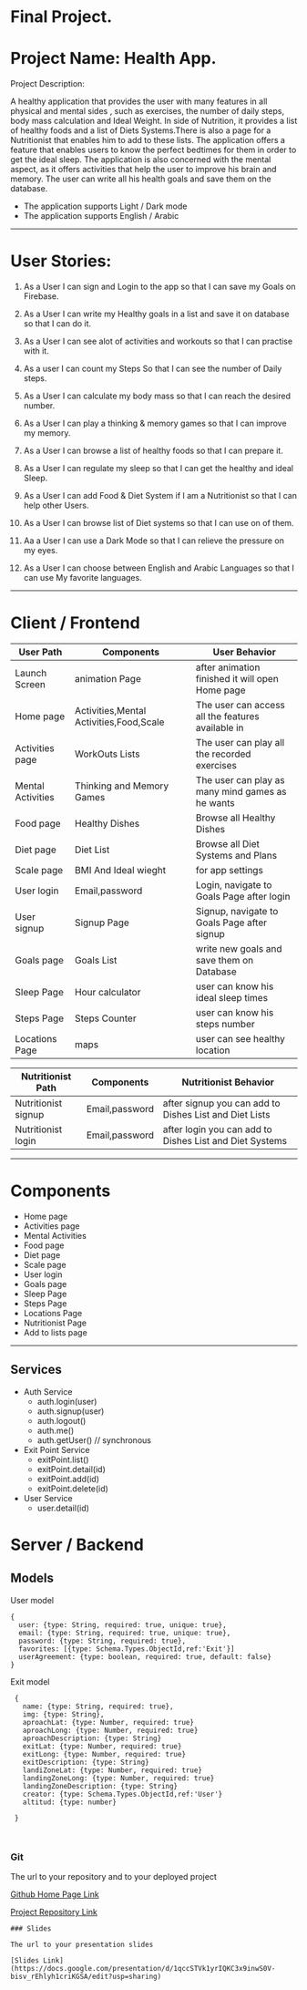 # Final Project.


# Project Name: Health App.

Project Description:

A healthy application that provides the user with many features in all physical and mental sides , such as exercises, the number of daily steps, body mass calculation and Ideal Weight.  In side of Nutrition, it provides a list of healthy foods and a list of Diets Systems.There is also a page for a Nutritionist that enables him to add to these lists.  The application offers a feature that enables users to know the perfect bedtimes for them in order to get the ideal sleep.  The application is also concerned with the mental aspect, as it offers activities that help the user to improve his brain and memory. The user can write all his health goals and save them on the database.

- The application supports Light / Dark mode
- The application supports English / Arabic 

__________________________________________

# User Stories:

1. As a User I can sign and Login to the app so that I can save my Goals on Firebase.

2. As a User I can write my Healthy goals in a list and save it on database so that I can do it.

3. As a User I can see alot of activities and workouts so that I can practise with it.

4. As a user I can count my Steps So that  I can see the number of  Daily steps.

5. As a User I can calculate my body mass so that I can reach the desired number.

6. As a User I can play a  thinking & memory games so that I can improve my memory.

7. As a User I can browse a list of healthy foods so that I can prepare it.

8. As a User I can regulate my sleep so that I can get  the healthy and ideal Sleep.

9. As a User I can add Food & Diet System if I am  a Nutritionist so that I can help other Users.

10. As a User I can browse list of Diet systems so that I can use on of them.

11. Aa a User I can use a Dark Mode so that I can relieve the pressure on my eyes.

12. As a User I can choose between English and Arabic Languages so that I can use My favorite languages.



------------------------------------------


# Client / Frontend


| User Path          | Components                               | User Behavior                                                                         |
| ------------------ | ---------------------------------------- | ------------------------------------------------------------------------------------- |
| Launch Screen      | animation Page                           | after animation finished it will open Home page                                       |    
| Home page          | Activities,Mental Activities,Food,Scale  | The user can access all the features available in                                     |
| Activities page    | WorkOuts Lists                           | The user can play all the recorded exercises                                          |
| Mental Activities  | Thinking  and Memory Games               |   The user can play as many mind games as he wants                                    |
| Food page          | Healthy Dishes                           | Browse all Healthy Dishes                                                             |
| Diet page          | Diet List                                | Browse all Diet Systems and Plans                                                     |
| Scale page         | BMI And Ideal wieght                     | for app settings                                                                      |
| User login         | Email,password                           | Login, navigate to Goals Page after login                                             |
| User signup        | Signup Page                              | Signup, navigate to Goals Page after signup                                           |
| Goals page         | Goals List                               | write new goals and save them on Database                                             |       
| Sleep Page         | Hour calculator                          |    user can know his ideal sleep times                                                |
| Steps Page         | Steps Counter                            |   user can know his steps number                                                      |
| Locations Page     | maps                                     |  user can see  healthy location                                                       |


| Nutritionist Path          | Components                               | Nutritionist Behavior                                                                 |
| ------------------         | --------------------------------         | ------------------------------------------------------------------------------------- |
| Nutritionist signup        | Email,password                           | after signup you can add to Dishes List and Diet Lists                                |
| Nutritionist login         | Email,password                           | after login you can add to Dishes List and Diet Systems                               |


-------------------------------------------

# Components

- Home page
- Activities page
- Mental Activities
- Food page
- Diet page 
- Scale page
- User login
- Goals page
- Sleep Page
- Steps Page
- Locations Page 
- Nutritionist Page
- Add to lists page

-------------------------------------------
## Services

- Auth Service
  - auth.login(user)
  - auth.signup(user)
  - auth.logout()
  - auth.me()
  - auth.getUser() // synchronous
- Exit Point Service
  - exitPoint.list()
  - exitPoint.detail(id)
  - exitPoint.add(id)
  - exitPoint.delete(id)
- User Service
  - user.detail(id)



# Server / Backend

## Models

User model

```
{
  user: {type: String, required: true, unique: true},
  email: {type: String, required: true, unique: true},
  password: {type: String, required: true},
  favorites: [{type: Schema.Types.ObjectId,ref:'Exit'}]
  userAgreement: {type: boolean, required: true, default: false}
}
```

Exit model

```
 {
   name: {type: String, required: true},
   img: {type: String},
   aproachLat: {type: Number, required: true}
   aproachLong: {type: Number, required: true}
   aproachDescription: {type: String}
   exitLat: {type: Number, required: true}
   exitLong: {type: Number, required: true}
   exitDescription: {type: String}
   landiZoneLat: {type: Number, required: true}
   landingZoneLong: {type: Number, required: true}
   landingZoneDescription: {type: String}
   creator: {type: Schema.Types.ObjectId,ref:'User'}
   altitud: {type: number}
   
 }
 
 
```
### Git

The url to your repository and to your deployed project

[Github Home Page Link](https://github.com/Abdulaziz-Alshehri1)

[Project Repository Link](https://github.com/Abdulaziz-Alshehri1/Health-App-Final-Project)


```
### Slides

The url to your presentation slides

[Slides Link](https://docs.google.com/presentation/d/1qccSTVk1yrIQKC3x9inwS0V-bisv_rEhlyh1criKGSA/edit?usp=sharing)

